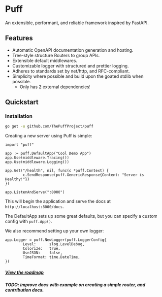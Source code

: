 # Puff

An extensible, performant, and reliable framework inspired by FastAPI.

## Features

- Automatic OpenAPI documentation generation and hosting.
- Tree-style structure Routers to group APIs.
- Extensible default middlewares.
- Customizable logger with structured and prettier logging.
- Adheres to standards set by net/http, and RFC-compliant.
- Simplicity where possible and build upon the goated stdlib when possible.
  - Only has 2 external dependencies!

## Quickstart

### Installation

```bash
go get -u github.com/ThePuffProject/puff
```

Creating a new server using Puff is simple:

```golang
import "puff"

app := puff.DefaultApp("Cool Demo App")
app.Use(middleware.Tracing())
app.Use(middleware.Logging())

app.Get("/health", nil, func(c *puff.Context) {
		c.SendResponse(puff.GenericResponse{Content: "Server is Healthy!"})
})

app.ListenAndServe(":8000")
```

This will begin the application and serve the docs at `http://localhost:8000/docs`.

The DefaultApp sets up some great defaults, but you can specify a custom config with `puff.App()`.

We also recommend setting up your own logger:

```golang
app.Logger = puff.NewLogger(puff.LoggerConfig{
		Level:      slog.LevelDebug,
		Colorize:   true,
		UseJSON:    false,
		TimeFormat: time.DateTime,
})
```

##### [View the roadmap](./roadmap.md)

##### TODO: improve docs with example on creating a simple router, and contribution docs.
